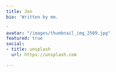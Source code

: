 ```yaml
---
title: Jon
bio: 'Written by me.

'
avatar: "/images/thumbnail_img_2509.jpg"
featured: true
social:
- title: unsplash
  url: https://unsplash.com

---
```

